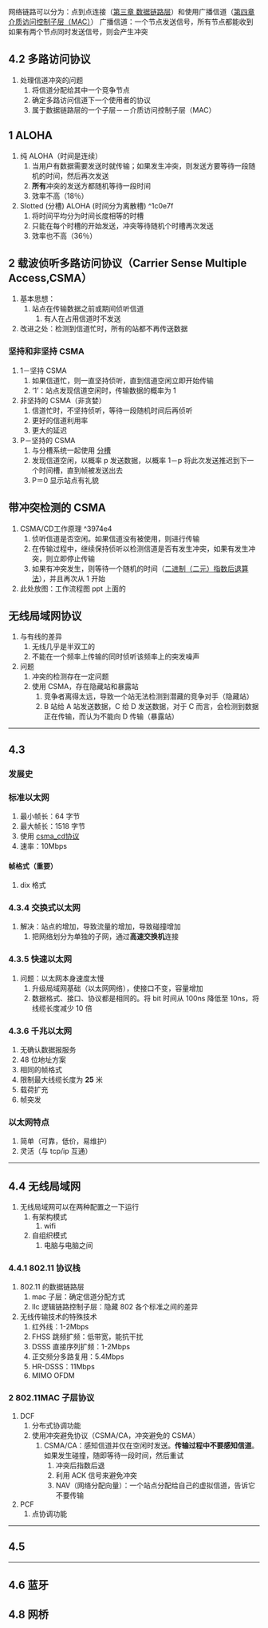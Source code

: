 网络链路可以分为：点到点连接（[第三章 数据链路层](第三章%20数据链路层.md)）和使用广播信道（[第四章 介质访问控制子层（MAC）](第四章%20介质访问控制子层（MAC）.md)）
广播信道：一个节点发送信号，所有节点都能收到
如果有两个节点同时发送信号，则会产生冲突
## 4.2 多路访问协议
1. 处理信道冲突的问题
	1. 将信道分配给其中一个竞争节点
	2. 确定多路访问信道下一个使用者的协议
	3. 属于数据链路层的一个子层－－介质访问控制子层（MAC）
## 1 ALOHA
1. 纯 ALOHA（时间是连续）
	1. 当用户有数据需要发送时就传输；如果发生冲突，则发送方要等待一段随机的时间，然后再次发送
	2. **所有**冲突的发送方都随机等待一段时间
	3. 效率不高（18％）
2. Slotted (分槽) ALOHA (时间分为离散槽) ^1c0e7f
	1. 将时间平均分为时间长度相等的时槽
	2. 只能在每个时槽的开始发送，冲突等待随机个时槽再次发送
	3. 效率也不高（36％）
## 2 载波侦听多路访问协议（Carrier Sense Multiple Access,CSMA）
1. 基本思想：
	1. 站点在传输数据之前或期间侦听信道
		1. 有人在占用信道时不发送
2. 改进之处：检测到信道忙时，所有的站都不再传送数据
### 坚持和非坚持 CSMA
1. 1－坚持 CSMA
	1. 如果信道忙，则一直坚持侦听，直到信道空闲立即开始传输
	2. ‘1’：站点发现信道空闲时，传输数据的概率为 1
2. 非坚持的 CSMA（非贪婪）
	1. 信道忙时，不坚持侦听，等待一段随机时间后再侦听
	2. 更好的信道利用率
	3. 更大的延迟
3. P－坚持的 CSMA
	1. 与分槽系统一起使用 [分槽](#^1c0e7f)
	2. 发现信道空闲，以概率 p 发送数据，以概率 1－p 将此次发送推迟到下一个时间槽，直到帧被发送出去
	3. P＝0 显示站点有礼貌

## 带冲突检测的 CSMA
1. CSMA/CD工作原理 ^3974e4
	1. 侦听信道是否空闲。如果信道没有被使用，则进行传输
	2. 在传输过程中，继续保持侦听以检测信道是否有发生冲突，如果有发生冲突，则立即停止传输
	3. 如果有冲突发生，则等待一个随机的时间（[二进制（二元）指数后退算法](二进制（二元）指数后退算法.md)），并且再次从 1 开始
2. 此处放图：工作流程图 ppt 上面的

## 无线局域网协议
1. 与有线的差异
	1. 无线几乎是半双工的
	2. 不能在一个频率上传输的同时侦听该频率上的突发噪声
2. 问题
	1. 冲突的检测存在一定问题
	2. 使用 CSMA，存在隐藏站和暴露站
		1. 竞争者离得太远，导致一个站无法检测到潜藏的竞争对手（隐藏站）
		2. B 站给 A 站发送数据，C 给 D 发送数据，对于 C 而言，会检测到数据正在传输，而认为不能向 D 传输（暴露站）


---
## 4.3
### 发展史
### 标准以太网
1. 最小帧长：64 字节
2. 最大帧长：1518 字节
3. 使用 [csma_cd协议](#^3974e4)
4. 速率：10Mbps

#### 帧格式（重要）
1. dix 格式


### 4.3.4 交换式以太网
1. 解决：站点的增加，导致流量的增加，导致碰撞增加
	1. 把网络划分为单独的子网，通过**高速交换机**连接
### 4.3.5 快速以太网
1. 问题：以太网本身速度太慢
	1. 升级局域网基础（以太网网络），使接口不变，容量增加
	2. 数据格式、接口、协议都是相同的。将 bit 时间从 100ns 降低至 10ns，将线缆长度减少 10 倍
### 4.3.6 千兆以太网
1. 无确认数据报服务
2. 48 位地址方案
3. 相同的帧格式
4. 限制最大线缆长度为 **25** 米
5. 载荷扩充
6. 帧突发

### 以太网特点
1. 简单（可靠，低价，易维护）
2. 灵活（与 tcp/ip 互通）

---
## 4.4 无线局域网
1. 无线局域网可以在两种配置之一下运行
	1. 有架构模式
		1. wifi
	2. 自组织模式
		1. 电脑与电脑之间
### 4.4.1 802.11 协议栈
1. 802.11 的数据链路层
	1. mac 子层：确定信道分配方式
	2. llc 逻辑链路控制子层：隐藏 802 各个标准之间的差异
2. 无线传输技术的特殊技术
	1. 红外线：1-2Mbps
	2. FHSS 跳频扩频：低带宽，能抗干扰
	3. DSSS 直接序列扩频：1-2Mbps
	4. 正交频分多路复用：5.4Mbps
	5. HR-DSSS：11Mbps
	6. MIMO OFDM
### 2 802.11MAC 子层协议
1. DCF
	1. 分布式协调功能
	2. 使用冲突避免协议（CSMA/CA，冲突避免的 CSMA）
		1. CSMA/CA：感知信道并仅在空闲时发送。**传输过程中不要感知信道**。如果发生碰撞，随即等待一段时间，然后重试
			1. 冲突后指数后退
			2. 利用 ACK 信号来避免冲突
			3. NAV（网络分配向量）：一个站点分配给自己的虚拟信道，告诉它不要传输
2. PCF
	1. 点协调功能

---
## 4.5 


---
## 4.6 蓝牙

## 4.8 网桥
